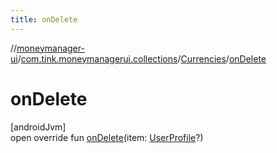 ```yaml
---
title: onDelete
---
```

//[moneymanager-ui](../../../index.html)/[com.tink.moneymanagerui.collections](../index.html)/[Currencies](index.html)/[onDelete](on-delete.html)



# onDelete



[androidJvm]\
open override fun [onDelete](on-delete.html)(item: [UserProfile](../../com.tink.model.user/-user-profile/index.html)?)




